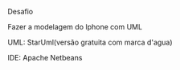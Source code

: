 Desafio

Fazer a modelagem do Iphone com UML

UML: StarUml(versão gratuita com marca d'agua)

IDE: Apache Netbeans

